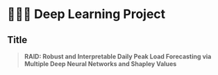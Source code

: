# 👨🏼‍🎓 Deep Learning Project
## Title
> **RAID: Robust and Interpretable Daily Peak Load Forecasting via Multiple Deep Neural Networks and Shapley Values**  
